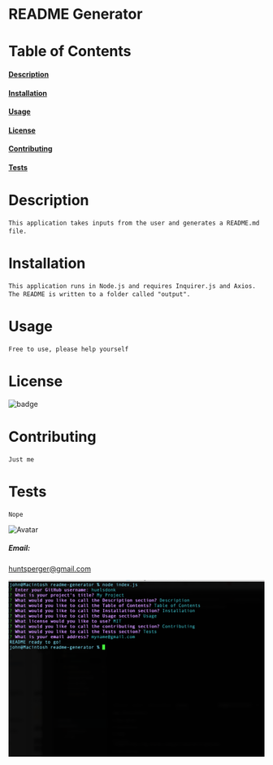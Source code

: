 # README Generator
    
# Table of Contents
#### [Description](#Description)    
#### [Installation](#Installation)    
#### [Usage](#Usage)    
#### [License](#license)
#### [Contributing](#Contributing)    
#### [Tests](#Tests)    

# Description
    This application takes inputs from the user and generates a README.md file.
# Installation
    This application runs in Node.js and requires Inquirer.js and Axios. The README is written to a folder called "output".
# Usage
    Free to use, please help yourself
# License
![badge](https://img.shields.io/badge/license-MIT-brightgreen)
    
# Contributing
    Just me
# Tests
    Nope
![Avatar](https://avatars3.githubusercontent.com/u/52931590?v=4)

##### Email: 
huntsperger@gmail.com

![theapp](theapp.png)
